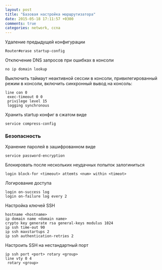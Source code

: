 ```yaml
---
layout: post
title: "Базовая настройка маршрутизатора"
date: 2015-05-18 17:11:57 +0300
comments: true
categories: network, ccna
---
```

Удаление предыдущей конфигурации

```
Router#erase startup-config
```

Отключение DNS запросов при ошибках в консоли
```
no ip domain lookup
```

Выключить таймаут неактивной сессии в консоли, привилегированный режим в консоли, включить синхронный вывод на консоль:
```
line con 0
 exec-timeout 0 0
 privilege level 15
 logging synchronous
```

Хранить startup конфиг в сжатом виде
```
service compress-config 
```
### Безопасность

Хранение паролей в зашифрованном виде
```
service password-encryption
```

Блокировать после нескольких неудачных попыток залогиниться
```
login block-for <timeout> attemts <num> within <timeot>
```

Логирование доступа
```
login on-success log
login on-failure log every 2
```

Настройка ключей SSH
```
hostname <hostname>
ip domain name <domain name>
crypto key generate rsa general-keys modulus 1024
ip ssh time-out 90
ip ssh maxstartups 2 
ip ssh authentication-retries 2 
```

Настроить SSH на нестандартный порт
```
ip ssh port <port> rotary <group>
line vty 0 4
 rotary <group>
```
